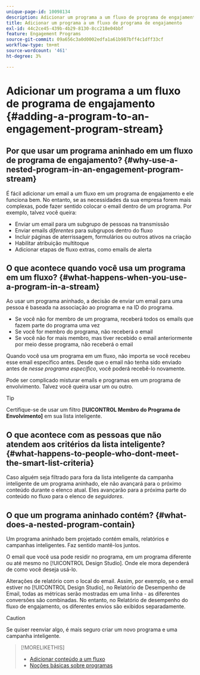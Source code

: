```yaml
---
unique-page-id: 10098134
description: Adicionar um programa a um fluxo de programa de engajamento - Documentação do Marketo - Documentação do produto
title: Adicionar um programa a um fluxo de programa de engajamento
exl-id: 44c2ce45-439b-4b29-8130-8cc218e04bbf
feature: Engagement Programs
source-git-commit: 09a656c3a0d0002edfa1a61b987bff4c1dff33cf
workflow-type: tm+mt
source-wordcount: '461'
ht-degree: 3%

---
```


# Adicionar um programa a um fluxo de programa de engajamento {#adding-a-program-to-an-engagement-program-stream}

## Por que usar um programa aninhado em um fluxo de programa de engajamento? {#why-use-a-nested-program-in-an-engagement-program-stream}

É fácil adicionar um email a um fluxo em um programa de engajamento e ele funciona bem. No entanto, se as necessidades da sua empresa forem mais complexas, pode fazer sentido colocar o email dentro de um programa. Por exemplo, talvez você queira:

* Enviar um email para um subgrupo de pessoas na transmissão
* Enviar emails *diferentes* para subgrupos dentro do fluxo
* Incluir páginas de aterrissagem, formulários ou outros ativos na criação
* Habilitar atribuição multitoque
* Adicionar etapas de fluxo extras, como emails de alerta

## O que acontece quando você usa um programa em um fluxo? {#what-happens-when-you-use-a-program-in-a-stream}

Ao usar um programa aninhado, a decisão de enviar um email para uma pessoa é baseada na associação ao programa e na ID do programa.

* Se você não for membro de um programa, receberá todos os emails que fazem parte do programa uma vez
* Se você for membro do programa, não receberá o email
* Se você não for mais membro, mas tiver recebido o email anteriormente por meio desse programa, não receberá o email

Quando você usa um programa em um fluxo, não importa se você recebeu esse email específico antes. Desde que o email não tenha sido enviado antes de *nesse programa específico*, você poderá recebê-lo novamente.

Pode ser complicado misturar emails e programas em um programa de envolvimento. Talvez você queira usar um ou outro.

>[!TIP]
>
>Certifique-se de usar um filtro **[!UICONTROL Membro do Programa de Envolvimento]** em sua lista inteligente.

## O que acontece com as pessoas que não atendem aos critérios da lista inteligente? {#what-happens-to-people-who-dont-meet-the-smart-list-criteria}

Caso alguém seja filtrado para fora da lista inteligente da campanha inteligente de um programa aninhado, ele não avançará para o próximo conteúdo durante o elenco atual. Eles avançarão para a próxima parte do conteúdo no fluxo para o elenco de *seguidores*.

## O que um programa aninhado contém? {#what-does-a-nested-program-contain}

Um programa aninhado bem projetado contém emails, relatórios e campanhas inteligentes. Faz sentido mantê-los juntos.

O email que você usa pode residir no programa, em um programa diferente ou até mesmo no [!UICONTROL Design Studio]. Onde ele mora dependerá de como você deseja usá-lo.

Alterações de relatório com o local do email. Assim, por exemplo, se o email estiver no [!UICONTROL Design Studio], no Relatório de Desempenho de Email, todas as métricas serão mostradas em uma linha - as diferentes conversões são combinadas. No entanto, no Relatório de desempenho do fluxo de engajamento, os diferentes envios são exibidos separadamente.

>[!CAUTION]
>
>Se quiser reenviar algo, é mais seguro criar um novo programa e uma campanha inteligente.

>[!MORELIKETHIS]
>
>* [Adicionar conteúdo a um fluxo](/help/marketo/product-docs/email-marketing/drip-nurturing/creating-an-engagement-program/add-content-to-a-stream.md)
>* [Noções básicas sobre programas](/help/marketo/product-docs/core-marketo-concepts/programs/creating-programs/understanding-programs.md)
